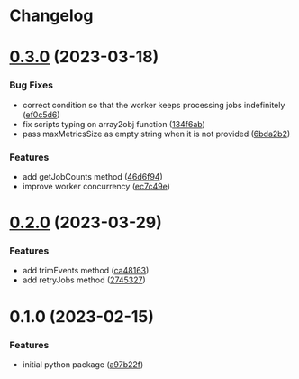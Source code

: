 # Changelog

<!--next-version-placeholder-->

# [0.3.0](https://github.com/taskforcesh/bullmq/compare/ca48163...46d6f94) (2023-03-18)


### Bug Fixes

* correct condition so that the worker keeps processing jobs indefinitely \([ef0c5d6](https://github.com/taskforcesh/bullmq/commit/ef0c5d6cae1dcbae607fa02da32d5236069f2339)\)
* fix scripts typing on array2obj function \([134f6ab](https://github.com/taskforcesh/bullmq/commit/134f6ab5f3219ddd7a421e61ace6bac72bb51e6d)\)
* pass maxMetricsSize as empty string when it is not provided \([6bda2b2](https://github.com/taskforcesh/bullmq/commit/6bda2b24be38a78e5fcfc71ed2913f0150a41dfc)\)


### Features

* add getJobCounts method \([46d6f94](https://github.com/taskforcesh/bullmq/commit/46d6f94575454fe2a32be0c5247f16d18739fe27)\)
* improve worker concurrency \([ec7c49e](https://github.com/taskforcesh/bullmq/commit/ec7c49e284fd1ecdd52b96197281247f5222ea34)\)

# [0.2.0](https://github.com/taskforcesh/bullmq/compare/a97b22f...ca48163) (2023-03-29)


### Features

* add trimEvents method \([ca48163](https://github.com/taskforcesh/bullmq/commit/ca48163263b12a85533563485176c684e548df0b)\)
* add retryJobs method \([2745327](https://github.com/taskforcesh/bullmq/commit/2745327c7a7080f72e8c265bae77429e597cb6d3)\)

# 0.1.0 (2023-02-15)


### Features

* initial python package \([a97b22f](https://github.com/taskforcesh/bullmq/commit/a97b22f518a9f6c5d9c30a77bfd03cafdcbc57ff)\)

